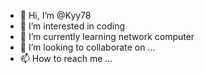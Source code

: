 - 👋 Hi, I’m @Kyy78
- 👀 I’m interested in coding
- 🌱 I’m currently learning network computer
- 💞️ I’m looking to collaborate on ...
- 📫 How to reach me ...

<!---
Kyy78/Kyy78 is a ✨ special ✨ repository because its `README.md` (this file) appears on your GitHub profile.
You can click the Preview link to take a look at your changes.
--->
